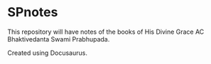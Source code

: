 # SPnotes
This repository will have notes of the books of His Divine Grace AC Bhaktivedanta Swami Prabhupada.

Created using Docusaurus. 

